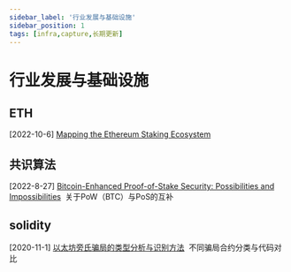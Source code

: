 ```yaml
---
sidebar_label: '行业发展与基础设施'
sidebar_position: 1
tags: [infra,capture,长期更新]
---
```


# 行业发展与基础设施

## ETH

[2022-10-6]&nbsp;[Mapping the Ethereum Staking Ecosystem](https://newsletter.stakingrewards.com/p/mapping-the-ethereum-staking-ecosystem)&nbsp;&nbsp;<br/>

## 共识算法

[2022-8-27]&nbsp;[Bitcoin-Enhanced Proof-of-Stake Security: Possibilities and Impossibilities](https://arxiv.org/pdf/2207.08392.pdf)&nbsp;&nbsp;关于PoW（BTC）与PoS的互补<br/>

## solidity

[2020-11-1]&nbsp;[以太坊旁氏骗局的类型分析与识别方法](http://qks.cqu.edu.cn/html/cqdxzrcn/2020/11/20201111.htm#outline_anchor_15)&nbsp;&nbsp;不同骗局合约分类与代码对比<br/>